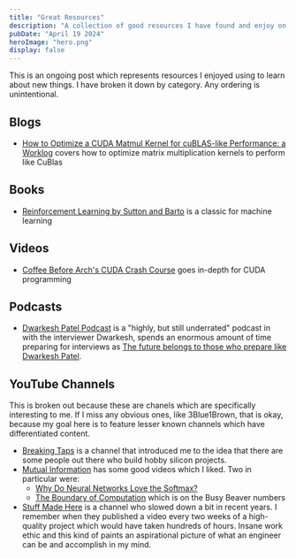 ```yaml
---
title: "Great Resources"
description: "A collection of good resources I have found and enjoy on the internet. An ongoing project"
pubDate: "April 19 2024"
heroImage: "hero.png"
display: false
---
```


This is an ongoing post which represents resources I enjoyed using to learn about new things. I have broken it down by category. Any ordering is unintentional.

## Blogs

- [How to Optimize a CUDA Matmul Kernel for cuBLAS-like Performance: a Worklog](https://siboehm.com/articles/22/CUDA-MMM) covers how to optimize matrix multiplication kernels to perform like CuBlas

## Books

- [Reinforcement Learning by Sutton and Barto](https://www.andrew.cmu.edu/course/10-703/textbook/BartoSutton.pdf) is a classic for machine learning

## Videos

- [Coffee Before Arch's CUDA Crash Course](https://www.youtube.com/watch?v=cuCWbztXk4Y&list=PLxNPSjHT5qvu4Q2UElj3HUCh2lpSooQWo) goes in-depth for CUDA programming

## Podcasts

- [Dwarkesh Patel Podcast](https://www.dwarkeshpatel.com/podcast) is a "highly, but still underrated" podcast in with the interviewer Dwarkesh, spends an enormous amount of time preparing for interviews as [The future belongs to those who prepare like Dwarkesh Patel](https://meridian.mercury.com/dwarkesh-patel/).

## YouTube Channels

This is broken out because these are chanels which are specifically interesting to me. If I miss any obvious ones, like 3Blue1Brown, that is okay, because my goal here is to feature lesser known channels which have differentiated content.

- [Breaking Taps](https://www.youtube.com/@BreakingTaps) is a channel that introduced me to the idea that there are some people out there who build hobby silicon projects.
- [Mutual Information](https://www.youtube.com/@Mutual_Information) has some good videos which I liked. Two in particular were:
  - [Why Do Neural Networks Love the Softmax?](https://www.youtube.com/watch?v=p-6wUOXaVqs)
  - [The Boundary of Computation](https://www.youtube.com/watch?v=kmAc1nDizu0&t=101s) which is on the Busy Beaver numbers
- [Stuff Made Here](https://www.youtube.com/c/StuffMadeHere) is a channel who slowed down a bit in recent years. I remember when they published a video every two weeks of a high-quality project which would have taken hundreds of hours. Insane work ethic and this kind of paints an aspirational picture of what an engineer can be and accomplish in my mind.
